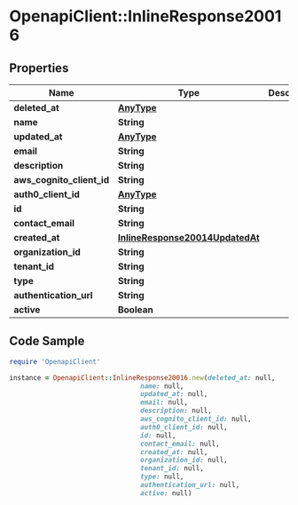 # OpenapiClient::InlineResponse20016

## Properties

Name | Type | Description | Notes
------------ | ------------- | ------------- | -------------
**deleted_at** | [**AnyType**](.md) |  | 
**name** | **String** |  | 
**updated_at** | [**AnyType**](.md) |  | 
**email** | **String** |  | 
**description** | **String** |  | 
**aws_cognito_client_id** | **String** |  | 
**auth0_client_id** | [**AnyType**](.md) |  | 
**id** | **String** |  | 
**contact_email** | **String** |  | 
**created_at** | [**InlineResponse20014UpdatedAt**](InlineResponse20014UpdatedAt.md) |  | 
**organization_id** | **String** |  | 
**tenant_id** | **String** |  | 
**type** | **String** |  | 
**authentication_url** | **String** |  | 
**active** | **Boolean** |  | 

## Code Sample

```ruby
require 'OpenapiClient'

instance = OpenapiClient::InlineResponse20016.new(deleted_at: null,
                                 name: null,
                                 updated_at: null,
                                 email: null,
                                 description: null,
                                 aws_cognito_client_id: null,
                                 auth0_client_id: null,
                                 id: null,
                                 contact_email: null,
                                 created_at: null,
                                 organization_id: null,
                                 tenant_id: null,
                                 type: null,
                                 authentication_url: null,
                                 active: null)
```


